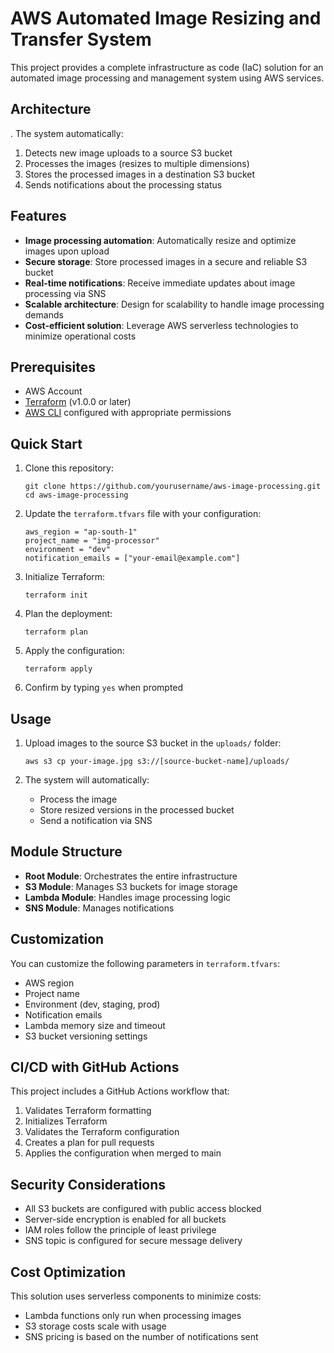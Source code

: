 # AWS Automated Image Resizing and Transfer System

This project provides a complete infrastructure as code (IaC) solution for an automated image processing and management system using AWS services.

## Architecture
.
The system automatically:
1. Detects new image uploads to a source S3 bucket
2. Processes the images (resizes to multiple dimensions)
3. Stores the processed images in a destination S3 bucket
4. Sends notifications about the processing status

## Features

- **Image processing automation**: Automatically resize and optimize images upon upload
- **Secure storage**: Store processed images in a secure and reliable S3 bucket
- **Real-time notifications**: Receive immediate updates about image processing via SNS
- **Scalable architecture**: Design for scalability to handle image processing demands
- **Cost-efficient solution**: Leverage AWS serverless technologies to minimize operational costs

## Prerequisites

- AWS Account
- [Terraform](https://www.terraform.io/downloads.html) (v1.0.0 or later)
- [AWS CLI](https://aws.amazon.com/cli/) configured with appropriate permissions

## Quick Start

1. Clone this repository:
   ```
   git clone https://github.com/yourusername/aws-image-processing.git
   cd aws-image-processing
   ```

2. Update the `terraform.tfvars` file with your configuration:
   ```
   aws_region = "ap-south-1"
   project_name = "img-processor"
   environment = "dev"
   notification_emails = ["your-email@example.com"]
   ```

3. Initialize Terraform:
   ```
   terraform init
   ```

4. Plan the deployment:
   ```
   terraform plan
   ```

5. Apply the configuration:
   ```
   terraform apply
   ```

6. Confirm by typing `yes` when prompted

## Usage

1. Upload images to the source S3 bucket in the `uploads/` folder:
   ```
   aws s3 cp your-image.jpg s3://[source-bucket-name]/uploads/
   ```

2. The system will automatically:
   - Process the image
   - Store resized versions in the processed bucket
   - Send a notification via SNS

## Module Structure

- **Root Module**: Orchestrates the entire infrastructure
- **S3 Module**: Manages S3 buckets for image storage
- **Lambda Module**: Handles image processing logic
- **SNS Module**: Manages notifications

## Customization

You can customize the following parameters in `terraform.tfvars`:

- AWS region
- Project name
- Environment (dev, staging, prod)
- Notification emails
- Lambda memory size and timeout
- S3 bucket versioning settings

## CI/CD with GitHub Actions

This project includes a GitHub Actions workflow that:

1. Validates Terraform formatting
2. Initializes Terraform
3. Validates the Terraform configuration
4. Creates a plan for pull requests
5. Applies the configuration when merged to main

## Security Considerations

- All S3 buckets are configured with public access blocked
- Server-side encryption is enabled for all buckets
- IAM roles follow the principle of least privilege
- SNS topic is configured for secure message delivery

## Cost Optimization

This solution uses serverless components to minimize costs:
- Lambda functions only run when processing images
- S3 storage costs scale with usage
- SNS pricing is based on the number of notifications sent

